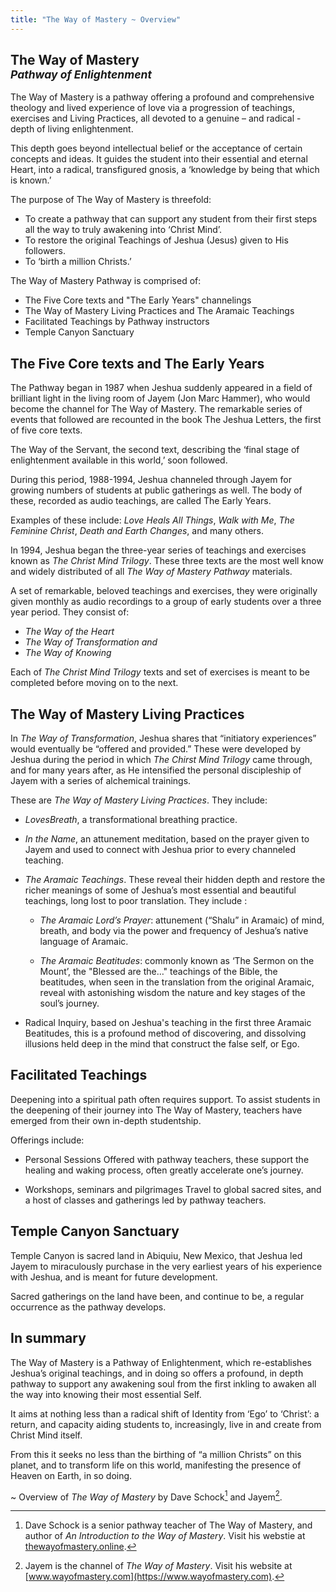 ```yaml
---
title: "The Way of Mastery ~ Overview"
---
```


<h2 class="ui header disable-paragraph-marker">
The Way of Mastery<br/><small><em>Pathway of Enlightenment</em></small>
</h2>

The Way of Mastery is a pathway offering a profound and comprehensive
theology and lived experience of love via a progression of teachings,
exercises and Living Practices, all devoted to a genuine – and radical -
depth of living enlightenment.

This depth goes beyond intellectual belief or the acceptance of certain
concepts and ideas. It guides the student into their essential and
eternal Heart, into a radical, transfigured gnosis, a ‘knowledge by
being that which is known.’

The purpose of The Way of Mastery is threefold:

* To create a pathway that can support any student from their first steps all the way to truly awakening into ‘Christ Mind’.
* To restore the original Teachings of Jeshua (Jesus) given to His followers.
* To ‘birth a million Christs.’

The Way of Mastery Pathway is comprised of:

* The Five Core texts and "The Early Years" channelings
* The Way of Mastery Living Practices and The Aramaic Teachings
* Facilitated Teachings by Pathway instructors
* Temple Canyon Sanctuary

## The Five Core texts and The Early Years

The Pathway began in 1987 when Jeshua suddenly appeared in a field of
brilliant light in the living room of Jayem (Jon Marc Hammer), who would
become the channel for The Way of Mastery. The remarkable series of
events that followed are recounted in the book The Jeshua Letters, the
first of five core texts.

The Way of the Servant, the second text, describing the ‘final stage of
enlightenment available in this world,’ soon followed.

During this period, 1988-1994, Jeshua channeled through Jayem for
growing numbers of students at public gatherings as well. The body of
these, recorded as audio teachings, are called The Early Years.

Examples of these include: *Love Heals All Things*, *Walk with Me*, *The
Feminine Christ*, *Death and Earth Changes*, and many others.

In 1994, Jeshua began the three-year series of teachings and exercises
known as *The Christ Mind Trilogy*. These three texts are the most well
know and widely distributed of all *The Way of Mastery Pathway* materials.

A set of remarkable, beloved teachings and exercises, they were
originally given monthly as audio recordings to a group of early
students over a three year period. They consist of:

* *The Way of the Heart*
* *The Way of Transformation  and*
* *The Way of Knowing*

Each of *The Christ Mind Trilogy* texts and set of exercises is meant to be
completed before moving on to the next.

## The Way of Mastery Living Practices

In *The Way of Transformation*, Jeshua shares that “initiatory
experiences” would eventually be “offered and provided.” These were
developed by Jeshua during the period in which *The Chirst Mind Trilogy*
came through, and for many years after, as He intensified the personal
discipleship of Jayem with a series of alchemical trainings.

These are *The Way of Mastery Living Practices*. They include:

* *LovesBreath*, a transformational breathing practice.

* *In the Name*, an attunement meditation, based on the prayer given to
Jayem and used to connect with Jeshua prior to every channeled teaching.

* *The Aramaic Teachings*. These reveal their hidden depth and restore the
richer meanings of some of Jeshua’s most essential and beautiful
teachings, long lost to poor translation. They include :

    * *The Aramaic Lord’s Prayer*: attunement (“Shalu” in Aramaic) of mind,
    breath, and body via the power and frequency of Jeshua’s native language
    of Aramaic.

    * *The Aramaic Beatitudes*: commonly known as ‘The Sermon on the Mount’,
    the "Blessed are the&hellip;" teachings of the Bible, the beatitudes, when
    seen in the translation from the original Aramaic, reveal with
    astonishing wisdom the nature and key stages of the soul’s journey. 

* Radical Inquiry, based on Jeshua's teaching in the first three
Aramaic Beatitudes, this is a  profound method of discovering, and
dissolving illusions held deep in the mind that construct the false
self, or Ego.

## Facilitated Teachings

Deepening into a spiritual path often requires support. To assist
students in the deepening of their journey into The Way of Mastery,
teachers have emerged from their own in-depth studentship.

Offerings include:

* Personal Sessions Offered with pathway teachers, these support the
healing and waking process, often greatly accelerate one’s journey. 

* Workshops, seminars and pilgrimages Travel to global sacred sites, and
a host of classes and gatherings led by pathway teachers.

## Temple Canyon Sanctuary

Temple Canyon is sacred land in Abiquiu, New Mexico, that Jeshua led
Jayem to miraculously purchase in the very earliest years of his
experience with Jeshua, and is meant for future development.

Sacred gatherings on the land have been, and continue to be, a regular occurrence as the pathway develops.

## In summary

The Way of Mastery is a Pathway of Enlightenment, which re-establishes
Jeshua’s original teachings, and in doing so offers a profound, in depth
pathway to support any awakening soul from the first inkling to awaken
all the way into knowing their most essential Self.

It aims at nothing less than a radical shift of Identity from ‘Ego’ to
‘Christ’: a return, and capacity aiding students to, increasingly, live
in and create from Christ Mind itself.

From this it seeks no less than the birthing of “a million Christs” on
this planet, and to transform life on this world, manifesting the
presence of Heaven on Earth, in so doing.

~ Overview of *The Way of Mastery* by Dave Schock[^1] and Jayem[^2].

[^1]: Dave Schock is  a senior pathway teacher of The Way of Mastery,
  and author of *An Introduction to the Way of Mastery*. Visit his
  webstie at [thewayofmastery.online](www.thewayofmastery.online).

[^2]: Jayem is the channel of *The Way of Mastery*. Visit his website at
  [www.wayofmastery.com](https://www.wayofmastery.com).

